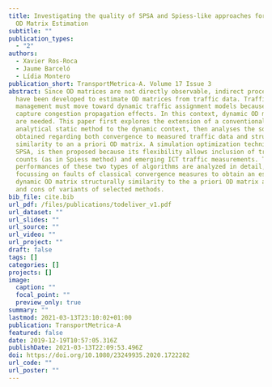 ```yaml
---
title: Investigating the quality of SPSA and Spiess-like approaches for Dynamic
  OD Matrix Estimation
subtitle: ""
publication_types:
  - "2"
authors:
  - Xavier Ros-Roca
  - Jaume Barceló
  - Lídia Montero
publication_short: TransportMetrica-A. Volume 17 Issue 3
abstract: Since OD matrices are not directly observable, indirect procedures
  have been developed to estimate OD matrices from traffic data. Traffic
  management must move toward dynamic traffic assignment models because they
  capture congestion propagation effects. In this context, dynamic OD matrices
  are needed. This paper first explores the extension of a conventional bilevel
  analytical static method to the dynamic context, then analyses the solutions
  obtained regarding both convergence to measured traffic data and structural
  similarity to an a priori OD matrix. A simulation optimization technique,
  SPSA, is then proposed because its flexibility allows inclusion of traffic
  counts (as in Spiess method) and emerging ICT traffic measurements. The
  performances of these two types of algorithms are analyzed in detail,
  focussing on faults of classical convergence measures to obtain an estimated
  dynamic OD matrix structurally similarity to the a priori OD matrix and pros
  and cons of variants of selected methods.
bib_file: cite.bib
url_pdf: /files/publications/todeliver_v1.pdf
url_dataset: ""
url_slides: ""
url_source: ""
url_video: ""
url_project: ""
draft: false
tags: []
categories: []
projects: []
image:
  caption: ""
  focal_point: ""
  preview_only: true
summary: ""
lastmod: 2021-03-13T23:10:02+01:00
publication: TransportMetrica-A
featured: false
date: 2019-12-19T10:57:05.316Z
publishDate: 2021-03-13T22:09:53.496Z
doi: https://doi.org/10.1080/23249935.2020.1722282
url_code: ""
url_poster: ""
---
```

